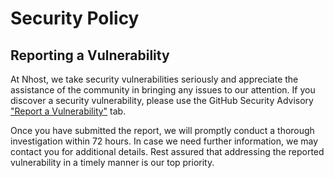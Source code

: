 # Security Policy

## Reporting a Vulnerability

At Nhost, we take security vulnerabilities seriously and appreciate the assistance of the community in bringing any issues to our attention. If you discover a security vulnerability, please use the GitHub Security Advisory ["Report a Vulnerability"](https://github.com/nhost/nhost/security/advisories/new) tab.

Once you have submitted the report, we will promptly conduct a thorough investigation within 72 hours. In case we need further information, we may contact you for additional details. Rest assured that addressing the reported vulnerability in a timely manner is our top priority.
